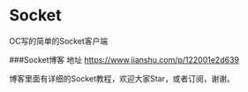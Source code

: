 # Socket
OC写的简单的Socket客户端


###Socket博客
地址 https://www.jianshu.com/p/122001e2d639

博客里面有详细的Socket教程，欢迎大家Star，或者订阅，谢谢。
